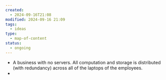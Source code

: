 ```yaml
---
created:
  - 2024-09-16T21:08
modified: 2024-09-16 21:09
tags:
  - ideas
type:
  - map-of-content
status:
  - ongoing
---
```

* A business with no servers. All computation and storage is distributed (with redundancy) across all of the laptops of the employees.
* 